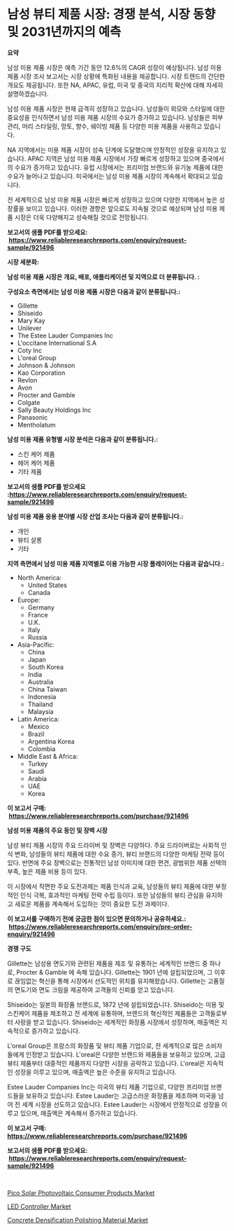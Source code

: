 <p><h1>남성 뷰티 제품 시장: 경쟁 분석, 시장 동향 및 2031년까지의 예측</h1></p><p><strong>요약</strong></p>
<p><p>남성 미용 제품 시장은 예측 기간 동안 12.6%의 CAGR 성장이 예상됩니다. 남성 미용 제품 시장 조사 보고서는 시장 상황에 특화된 내용을 제공합니다. 시장 트렌드의 간단한 개요도 제공됩니다. 또한 NA, APAC, 유럽, 미국 및 중국의 지리적 확산에 대해 자세히 설명하겠습니다.</p><p>남성 미용 제품 시장은 현재 급격히 성장하고 있습니다. 남성들이 외모와 스타일에 대한 중요성을 인식하면서 남성 미용 제품 시장의 수요가 증가하고 있습니다. 남성들은 피부 관리, 머리 스타일링, 망토, 향수, 쉐이빙 제품 등 다양한 미용 제품을 사용하고 있습니다.</p><p>NA 지역에서는 미용 제품 시장이 성숙 단계에 도달했으며 안정적인 성장을 유지하고 있습니다. APAC 지역은 남성 미용 제품 시장에서 가장 빠르게 성장하고 있으며 중국에서의 수요가 증가하고 있습니다. 유럽 시장에서는 프리미엄 브랜드와 유기농 제품에 대한 수요가 늘어나고 있습니다. 미국에서는 남성 미용 제품 시장이 계속해서 확대되고 있습니다.</p><p>전 세계적으로 남성 미용 제품 시장은 빠르게 성장하고 있으며 다양한 지역에서 높은 성장률을 보이고 있습니다. 이러한 경향은 앞으로도 지속될 것으로 예상되며 남성 미용 제품 시장은 더욱 다양해지고 성숙해질 것으로 전망됩니다.</p></p>
<p><strong>보고서의 샘플 PDF를 받으세요: &nbsp;<a href="https://www.reliableresearchreports.com/enquiry/request-sample/921496">https://www.reliableresearchreports.com/enquiry/request-sample/921496</a></strong></p>
<p><strong>시장 세분화:</strong></p>
<p><strong> 남성 미용 제품 시장은 개요, 배포, 애플리케이션 및 지역으로 더 분류됩니다. :</strong></p>
<p><strong>구성요소 측면에서는 남성 미용 제품 시장은 다음과 같이 분류됩니다.:</strong></p>
<p><ul><li>Gillette</li><li>Shiseido</li><li>Mary Kay</li><li>Unilever</li><li>The Estee Lauder Companies Inc</li><li>L'occitane International S.A</li><li>Coty Inc</li><li>L'oreal Group</li><li>Johnson & Johnson</li><li>Kao Corporation</li><li>Revlon</li><li>Avon</li><li>Procter and Gamble</li><li>Colgate</li><li>Sally Beauty Holdings Inc</li><li>Panasonic</li><li>Mentholatum</li></ul></p>
<p><strong> 남성 미용 제품 유형별 시장 분석은 다음과 같이 분류됩니다.:</strong></p>
<p><ul><li>스킨 케어 제품</li><li>헤어 케어 제품</li><li>기타 제품</li></ul></p>
<p><strong>보고서의 샘플 PDF를 받으세요 :<a href="https://www.reliableresearchreports.com/enquiry/request-sample/921496">https://www.reliableresearchreports.com/enquiry/request-sample/921496</a></strong></p>
<p><strong> 남성 미용 제품 응용 분야별 시장 산업 조사는 다음과 같이 분류됩니다.:</strong></p>
<p><ul><li>개인</li><li>뷰티 살롱</li><li>기타</li></ul></p>
<p><strong>지역 측면에서 남성 미용 제품 지역별로 이용 가능한 시장 플레이어는 다음과 같습니다.:</strong></p>
<p><ul>
    <li>
        North America:
        <ul>
            <li>United States</li>
            <li>Canada</li>
        </ul>
    </li>
    <li>
        Europe:
        <ul>
            <li>Germany</li>
            <li>France</li>
            <li>U.K.</li>
            <li>Italy</li>
            <li>Russia</li>
        </ul>
    </li>
    <li>
        Asia-Pacific:
        <ul>
            <li>China</li>
            <li>Japan</li>
            <li>South Korea</li>
            <li>India</li>
            <li>Australia</li>
            <li>China Taiwan</li>
            <li>Indonesia</li>
            <li>Thailand</li>
            <li>Malaysia</li>
        </ul>
    </li>
    <li>
        Latin America:
        <ul>
            <li>Mexico</li>
            <li>Brazil</li>
            <li>Argentina Korea</li>
            <li>Colombia</li>
        </ul>
    </li>
    <li>
        Middle East & Africa:
        <ul>
            <li>Turkey</li>
            <li>Saudi</li>
            <li>Arabia</li>
            <li>UAE</li>
            <li>Korea</li>
        </ul>
    </li>
    </ul></p>
<p><strong>이 보고서 구매: &nbsp;<a href="https://www.reliableresearchreports.com/purchase/921496">https://www.reliableresearchreports.com/purchase/921496</a></strong></p>
<p><strong>남성 미용 제품의 주요 동인 및 장벽 시장</strong></p>
<p><p>남성 뷰티 제품 시장의 주요 드라이버 및 장벽은 다양하다. 주요 드라이버로는 사회적 인식 변화, 남성들의 뷰티 제품에 대한 수요 증가, 뷰티 브랜드의 다양한 마케팅 전략 등이 있다. 반면에 주요 장벽으로는 전통적인 남성 이미지에 대한 편견, 광범위한 제품 선택의 부족, 높은 제품 비용 등이 있다.</p><p>이 시장에서 직면한 주요 도전과제는 제품 인식과 교육, 남성들의 뷰티 제품에 대한 부정적인 인식 극복, 효과적인 마케팅 전략 수립 등이다. 또한 남성들의 뷰티 관심을 유지하고 새로운 제품을 계속해서 도입하는 것이 중요한 도전 과제이다.</p></p>
<p><strong>이 보고서를 구매하기 전에 궁금한 점이 있으면 문의하거나 공유하세요.: &nbsp;<a href="https://www.reliableresearchreports.com/enquiry/pre-order-enquiry/921496">https://www.reliableresearchreports.com/enquiry/pre-order-enquiry/921496</a></strong></p>
<p><strong>경쟁 구도</strong></p>
<p><p>Gillette는 남성용 면도기와 관련된 제품을 제조 및 유통하는 세계적인 브랜드 중 하나로, Procter & Gamble 에 속해 있습니다. Gillette는 1901 년에 설립되었으며, 그 이후로 끊임없는 혁신을 통해 시장에서 선도적인 위치를 유지해왔습니다. Gillette는 고품질의 면도기와 면도 크림을 제공하여 고객들의 신뢰를 얻고 있습니다.</p><p>Shiseido는 일본의 화장품 브랜드로, 1872 년에 설립되었습니다. Shiseido는 미용 및 스킨케어 제품을 제조하고 전 세계에 유통하며, 브랜드의 혁신적인 제품들은 고객들로부터 사랑을 받고 있습니다. Shiseido는 세계적인 화장품 시장에서 성장하며, 매출액은 지속적으로 증가하고 있습니다.</p><p>L'oreal Group은 프랑스의 화장품 및 뷰티 제품 기업으로, 전 세계적으로 많은 소비자들에게 인정받고 있습니다. L'oreal은 다양한 브랜드와 제품들을 보유하고 있으며, 고급 뷰티 제품부터 대중적인 제품까지 다양한 시장을 공략하고 있습니다. L'oreal은 지속적인 성장을 이루고 있으며, 매출액은 높은 수준을 유지하고 있습니다.</p><p>Estee Lauder Companies Inc는 미국의 뷰티 제품 기업으로, 다양한 프리미엄 브랜드들을 보유하고 있습니다. Estee Lauder는 고급스러운 화장품을 제조하며 미국을 넘어 전 세계 시장을 선도하고 있습니다. Estee Lauder는 시장에서 안정적으로 성장을 이루고 있으며, 매출액은 계속해서 증가하고 있습니다.</p></p>
<p><strong>이 보고서 구매: &nbsp; <a href="https://www.reliableresearchreports.com/purchase/921496">https://www.reliableresearchreports.com/purchase/921496</a></strong></p>
<p><strong>보고서의 샘플 PDF를 받으세요: &nbsp;<a href="https://www.reliableresearchreports.com/enquiry/request-sample/921496">https://www.reliableresearchreports.com/enquiry/request-sample/921496</a></strong><strong></strong></p>
<p>&nbsp;</p>
<p><p><a href="https://github.com/Hazelklievgspy6vdcsmu106w/Market-Research-Report-List-1/blob/main/pico-solar-photovoltaic-consumer-products-market.md">Pico Solar Photovoltaic Consumer Products Market</a></p><p><a href="https://github.com/lubmix/Market-Research-Report-List-1/blob/main/led-controller-market.md">LED Controller Market</a></p><p><a href="https://github.com/joannagoyvaerts/Market-Research-Report-List-1/blob/main/concrete-densification-polishing-material-market.md">Concrete Densification Polishing Material Market</a></p></p>